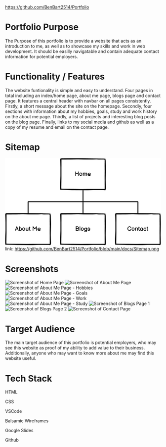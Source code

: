 https://github.com/BenBart2514/Portfolio

# Portfolio Purpose
The Purpose of this portfolio is to provide a website that acts as an introduction to me, as well as to showcase my skills and work in web development. It should be easilly navigatable and contain adequate contact information for potential employers.

# Functionality / Features
The website funtionality is simple and easy to understand. Four pages in total including an index/home page, about me page, blogs page and contact page. It features a central header with navbar on all pages consistently. Firstly, a short message about the site on the homepage. Secondly, four sections with information about my hobbies, goals, study and work history on the about me page. Thirdly, a list of projects and interesting blog posts on the blog page. Finally, links to my social media and github as well as a copy of my resume and email on the contact page.

# Sitemap
![Image of Sitemap](https://github.com/BenBart2514/Portfolio/blob/main/docs/Sitemap.png)
link: https://github.com/BenBart2514/Portfolio/blob/main/docs/Sitemap.png

# Screenshots
![Screenshot of Home Page](https://github.com/BenBart2514/Portfolio/blob/main/docs/screenshothome.png)
![Screenshot of About Me Page](https://github.com/BenBart2514/Portfolio/blob/main/docs/screenshotabout1.png)
![Screenshot of About Me Page - Hobbies](https://github.com/BenBart2514/Portfolio/blob/main/docs/screenshotabout2.png)
![Screenshot of About Me Page - Goals](https://github.com/BenBart2514/Portfolio/blob/main/docs/screenshotabout3.png)
![Screenshot of About Me Page - Work](https://github.com/BenBart2514/Portfolio/blob/main/docs/screenshotabout4.png)
![Screenshot of About Me Page - Study](https://github.com/BenBart2514/Portfolio/blob/main/docs/screenshotabout5.png)
![Screenshot of Blogs Page 1](https://github.com/BenBart2514/Portfolio/blob/main/docs/screenshotblogs1.png)
![Screenshot of Blogs Page 2](https://github.com/BenBart2514/Portfolio/blob/main/docs/screenshotblogs2.png)
![Screenshot of Contact Page](https://github.com/BenBart2514/Portfolio/blob/main/docs/screenshotcontact.png)

# Target Audience
The main target audience of this portfolio is potential employers, who may see this website as proof of my ability to add value to their business. Additionally, anyone who may want to know more about me may find this website useful.

# Tech Stack
HTML

CSS

VSCode

Balsamic Wireframes

Google Slides

Github